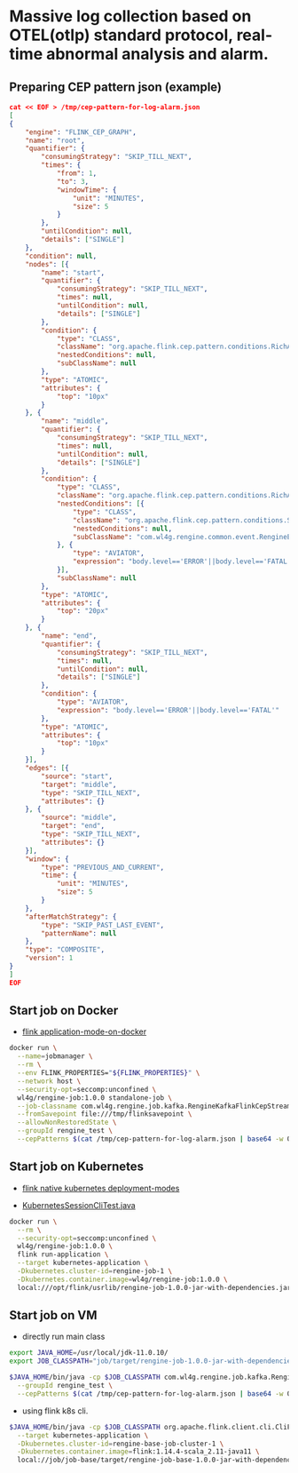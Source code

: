 # Massive log collection based on OTEL(otlp) standard protocol, real-time abnormal analysis and alarm.

## Preparing CEP pattern json (example)

```json
cat << EOF > /tmp/cep-pattern-for-log-alarm.json
[
{
    "engine": "FLINK_CEP_GRAPH",
    "name": "root",
    "quantifier": {
        "consumingStrategy": "SKIP_TILL_NEXT",
        "times": {
            "from": 1,
            "to": 3,
            "windowTime": {
                "unit": "MINUTES",
                "size": 5
            }
        },
        "untilCondition": null,
        "details": ["SINGLE"]
    },
    "condition": null,
    "nodes": [{
        "name": "start",
        "quantifier": {
            "consumingStrategy": "SKIP_TILL_NEXT",
            "times": null,
            "untilCondition": null,
            "details": ["SINGLE"]
        },
        "condition": {
            "type": "CLASS",
            "className": "org.apache.flink.cep.pattern.conditions.RichAndCondition",
            "nestedConditions": null,
            "subClassName": null
        },
        "type": "ATOMIC",
        "attributes": {
            "top": "10px"
        }
    }, {
        "name": "middle",
        "quantifier": {
            "consumingStrategy": "SKIP_TILL_NEXT",
            "times": null,
            "untilCondition": null,
            "details": ["SINGLE"]
        },
        "condition": {
            "type": "CLASS",
            "className": "org.apache.flink.cep.pattern.conditions.RichAndCondition",
            "nestedConditions": [{
                "type": "CLASS",
                "className": "org.apache.flink.cep.pattern.conditions.SubtypeCondition",
                "nestedConditions": null,
                "subClassName": "com.wl4g.rengine.common.event.RengineEvent"
            }, {
                "type": "AVIATOR",
                "expression": "body.level=='ERROR'||body.level=='FATAL'"
            }],
            "subClassName": null
        },
        "type": "ATOMIC",
        "attributes": {
            "top": "20px"
        }
    }, {
        "name": "end",
        "quantifier": {
            "consumingStrategy": "SKIP_TILL_NEXT",
            "times": null,
            "untilCondition": null,
            "details": ["SINGLE"]
        },
        "condition": {
            "type": "AVIATOR",
            "expression": "body.level=='ERROR'||body.level=='FATAL'"
        },
        "type": "ATOMIC",
        "attributes": {
            "top": "10px"
        }
    }],
    "edges": [{
        "source": "start",
        "target": "middle",
        "type": "SKIP_TILL_NEXT",
        "attributes": {}
    }, {
        "source": "middle",
        "target": "end",
        "type": "SKIP_TILL_NEXT",
        "attributes": {}
    }],
    "window": {
        "type": "PREVIOUS_AND_CURRENT",
        "time": {
            "unit": "MINUTES",
            "size": 5
        }
    },
    "afterMatchStrategy": {
        "type": "SKIP_PAST_LAST_EVENT",
        "patternName": null
    },
    "type": "COMPOSITE",
    "version": 1
}
]
EOF
```

## Start job on Docker

- [flink application-mode-on-docker](https://nightlies.apache.org/flink/flink-docs-release-1.14/zh/docs/deployment/resource-providers/standalone/docker/#application-mode-on-docker)

```bash
docker run \
  --name=jobmanager \
  --rm \
  --env FLINK_PROPERTIES="${FLINK_PROPERTIES}" \
  --network host \
  --security-opt=seccomp:unconfined \
  wl4g/rengine-job:1.0.0 standalone-job \
  --job-classname com.wl4g.rengine.job.kafka.RengineKafkaFlinkCepStreaming \
  --fromSavepoint file:///tmp/flinksavepoint \
  --allowNonRestoredState \
  --groupId rengine_test \
  --cepPatterns $(cat /tmp/cep-pattern-for-log-alarm.json | base64 -w 0)
```

## Start job on Kubernetes

- [flink native kubernetes deployment-modes](https://nightlies.apache.org/flink/flink-docs-release-1.14/zh/docs/deployment/resource-providers/native_kubernetes/#deployment-modes)

- [KubernetesSessionCliTest.java](https://github1s.com/apache/flink/blob/release-1.14/flink-kubernetes/src/test/java/org/apache/flink/kubernetes/cli/KubernetesSessionCliTest.java)

```bash
docker run \
  --rm \
  --security-opt=seccomp:unconfined \
  wl4g/rengine-job:1.0.0 \
  flink run-application \
  --target kubernetes-application \
  -Dkubernetes.cluster-id=rengine-job-1 \
  -Dkubernetes.container.image=wl4g/rengine-job:1.0.0 \
  local:///opt/flink/usrlib/rengine-job-1.0.0-jar-with-dependencies.jar
```

## Start job on VM

- directly run main class

```bash
export JAVA_HOME=/usr/local/jdk-11.0.10/
export JOB_CLASSPATH="job/target/rengine-job-1.0.0-jar-with-dependencies.jar"

$JAVA_HOME/bin/java -cp $JOB_CLASSPATH com.wl4g.rengine.job.kafka.RengineKafkaFlinkCepStreaming \
  --groupId rengine_test \
  --cepPatterns $(cat /tmp/cep-pattern-for-log-alarm.json | base64 -w 0)
```

- using flink k8s cli.

```bash
$JAVA_HOME/bin/java -cp $JOB_CLASSPATH org.apache.flink.client.cli.CliFrontend run-application \
  --target kubernetes-application \
  -Dkubernetes.cluster-id=rengine-base-job-cluster-1 \
  -Dkubernetes.container.image=flink:1.14.4-scala_2.11-java11 \
  local://job/job-base/target/rengine-job-base-1.0.0-jar-with-dependencies.jar
```
